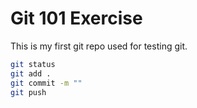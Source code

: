 # Git 101 Exercise

This is my first git repo used for testing git.

```bash
git status
git add .
git commit -m ""
git push
```